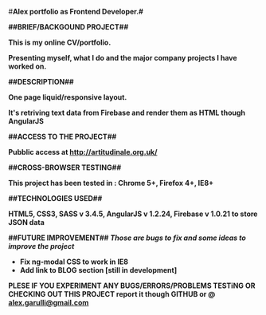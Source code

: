 #<b>Alex portfolio as Frontend Developer.#

##<b>BRIEF/BACKGOUND PROJECT</b>##

This is my online CV/portfolio.

Presenting myself, what I do and the major company projects I have worked on.

##<b>DESCRIPTION</b>##

One page liquid/responsive layout.

It's retriving text data from Firebase and render them as HTML though AngularJS

##<b>ACCESS TO THE PROJECT</b>##

Pubblic access at http://artitudinale.org.uk/

##<b>CROSS-BROWSER TESTING</b>##

This project has been tested in : Chrome 5+, Firefox 4+, IE8+

##<b>TECHNOLOGIES USED</b>##

HTML5, CSS3,  SASS v 3.4.5, AngularJS  v 1.2.24, Firebase v 1.0.21 to store JSON data

##<b>FUTURE IMPROVEMENT</b>##
<i>Those are bugs to fix and some ideas to improve the project</i>

 - Fix ng-modal CSS to work in IE8
 - Add link to BLOG section [still in development]
   
<b>PLESE IF YOU EXPERIMENT ANY BUGS/ERRORS/PROBLEMS TESTiNG OR CHECKING OUT THIS PROJECT</b> report it though GITHUB or @ alex.garulli@gmail.com
